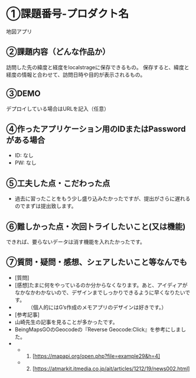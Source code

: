# ①課題番号-プロダクト名

地図アプリ

## ②課題内容（どんな作品か）

訪問した先の緯度と経度をlocalstrageに保存できるもの。
保存すると、緯度と経度の情報と合わせて、訪問日時や目的が表示されるもの。

## ③DEMO

デプロイしている場合はURLを記入（任意）

## ④作ったアプリケーション用のIDまたはPasswordがある場合

- ID: なし
- PW: なし

## ⑤工夫した点・こだわった点

- 過去に習ったことをもう少し盛り込みたかったですが、提出がさらに遅れるのでまずは提出致します。

## ⑥難しかった点・次回トライしたいこと(又は機能)
できれば、要らないデータは消す機能を入れたかったです。



## ⑦質問・疑問・感想、シェアしたいこと等なんでも

- [質問]
- [感想]たまに何をやっているのか分からなくなります。あと、アイディアがなかなかわかないので、デザインまでしっかりできるように早くなりたいです。
- 　　　（個人的にはG’s作成のメモアプリのデザインは好きです。）
- [参考記事]
- 山崎先生の記事を見ることが多かったです。
- BeingMapsGOのGeocodeの『Reverse Geocode:Click』を参考にしました。
- 
  - 1. [https://mapapi.org/open.php?file=example29&h=4]
  - 2. [https://atmarkit.itmedia.co.jp/ait/articles/1212/19/news002.html]